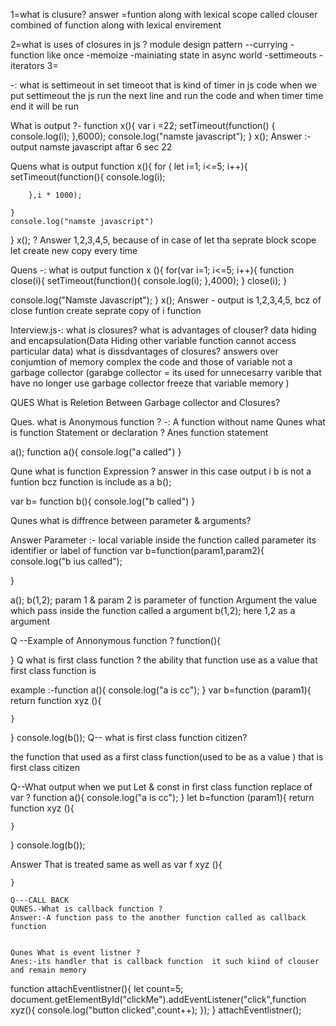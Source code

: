 1=what is clusure?
answer =funtion  along with lexical scope called clouser combined  of function  along with lexical envirement 

  2=what is uses of closures in js ?
module design pattern 
--currying
-function like once
-memoize
-mainiating state  in async  world 
-settimeouts
-iterators
3=

 
 -: what is settimeout 
in set timeoot that is kind of timer in js code when we put settimeout the js run the next line and run the code and when timer time end it will be run 

What is output ?- function x(){
    var i =22;
    setTimeout(function()  {
        console.log(i);
    },6000);
    console.log("namste javascript");
    }
x(); 
Answer :- output namste javascript
                                       aftar 6 sec 22

Quens what is output 
function x(){
    for ( let i=1; i<=5; i++){
        setTimeout(function(){
            console.log(i);

        },i * 1000);
        
    }
    console.log("namste javascript")
}
x(); ?
Answer 1,2,3,4,5,
because of in case of let tha seprate block scope  let create new copy every time 


Quens -: what is output    function x (){
    for(var i=1; i<=5; i++){
        function close(i){
            setTimeout(function(){
                console.log(i); },4000);
        }
     close(i);
    }

console.log("Namste Javascript");
}
x();
Answer -
output is 1,2,3,4,5, bcz of close funtion create seprate copy of i function 


Interview.js-:
what is closures?
what is advantages of clouser?
data hiding and encapsulation(Data Hiding other variable function cannot access particular data)
what is dissdvantages of closures?
answers over conjumtion of memory complex the code and those of variable not a garbage collector (garabge collector  = its used for unnecesarry varible that have no longer use garbage collector freeze that variable memory  )


QUES What is Reletion Between Garbage collector and Closures?


Ques. what is Anonymous function ?
-: A function without name 
Qunes what is function   Statement or declaration ?
Anes function statement 

a();
function a(){
    console.log("a called")
}


 Qune what is function Expression ?
 answer in this case output i b is not a funtion bcz function is include as a 
 b();

 var b= function b(){
    console.log("b called")
}




 Qunes what is diffrence between parameter & arguments?

 Answer Parameter :-
 local variable inside the function called parameter its identifier or label of function
 var b=function(param1,param2){
    console.log("b ius called");

 }

 a();
 b(1,2);
 param 1 & param 2 is parameter of function 
 Argument the value which pass inside the function called a argument b(1,2); here 1,2  as a argument

 Q --Example of Annonymous function ?
 function(){

 }
Q what is first class function ?
the ability that function use as a value that first class function is 

example :-function a(){
    console.log("a is cc");
}
var b=function  (param1){
    return function xyz (){

    }
}
console.log(b());
Q-- what is first class function citizen?

the function that used as a first class function(used to be as a value ) that is first class citizen



Q--What output when we put Let & const in first class function replace of var ?
function a(){
    console.log("a is cc");
}
let b=function  (param1){
    return function xyz (){

    }
}
console.log(b());

Answer That is treated same as well as var 
    f xyz (){

    }  

    Q---CALL BACK
    QUNES.-What is callback function ?
    Answer:-A function pass to the another function called as callback function
    

    Qunes What is event listner ?
    Anes:-its handler that is callback function  it such kiind of clouser and remain memory 
    
function attachEventlistner(){
let count=5;
document.getElementById("clickMe").addEventListener("click",function xyz(){
    console.log("button clicked",count++);
});
}
attachEventlistner();










